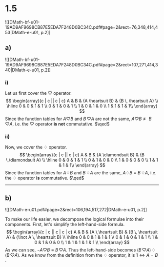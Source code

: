 
# 1.5
![[DMath-bf-u01-19AD9AF9698CB87E5EDA7F248D0BC34C.pdf#page=2&rect=76,348,414,453|DMath-e-u01, p.2]]

## a)
![[DMath-bf-u01-19AD9AF9698CB87E5EDA7F248D0BC34C.pdf#page=2&rect=107,271,414,340|DMath-e-u01, p.2]]

### i)
Let us first cover the $\heartsuit$ operator.
$$
\begin{array}{c | c || c | c}
A & B & {A \heartsuit B} & {B \, \heartsuit A} \\
\hline
0 & 0 & 1 & 1 \\
0 & 1 & 0 & 1 \\
1 & 0 & 1 & 0 \\
1 & 1 & 1 & 1\\
\end{array}
$$
Since the function tables for $A \heartsuit B$ and $B \, \heartsuit A$ are not the same, $A \heartsuit B \not\equiv B \, \heartsuit A$, i.e. the $\heartsuit$ operator **is not** commutative.
$\qed$

### ii)
Now, we cover the $\diamondsuit$ operator.
$$
\begin{array}{c | c || c | c}
A & B & {A \diamondsuit B} & {B \,\diamondsuit A} \\
\hline
0 & 0 & 1 & 1 \\
0 & 1 & 0 & 0 \\
1 & 0 & 0 & 0 \\
1 & 1 & 1 & 1\\
\end{array}
$$
Since the function tables for $A \diamondsuit B$ and $B \, \diamondsuit A$ are the same, $A\diamondsuit B \equiv B \,\diamondsuit A$, i.e. the $\diamondsuit$ operator **is** commutative.
$\qed$

___

## b)
![[DMath-e-u01.pdf#page=2&rect=106,194,517,272|DMath-e-u01, p.2]]

To make our life easier, we decompose the logical formulae into their components. First, let's simplify the left-hand-side formula.
$$
\begin{array}{c | c || c | c | c}
A & B & {A \,\heartsuit B} & {B \, \heartsuit A} & {\lnot A \, \heartsuit B} \\
\hline
0 & 0 & 1 & 1 & 1 \\
0 & 1 & 0 & 1 & 1 \\
1 & 0 & 1 & 0 & 0 \\
1 & 1 & 1 & 1 & 1 \\
\end{array}
$$
As we can see, $\neg A \heartsuit B \equiv B\,\heartsuit A$. Thus the left-hand-side becomes $(B \, \heartsuit A) \, \diamondsuit \, (B \, \heartsuit A)$. As we know from the definition from the $\diamondsuit$ operator, it is $1 \iff A = B$ . 
